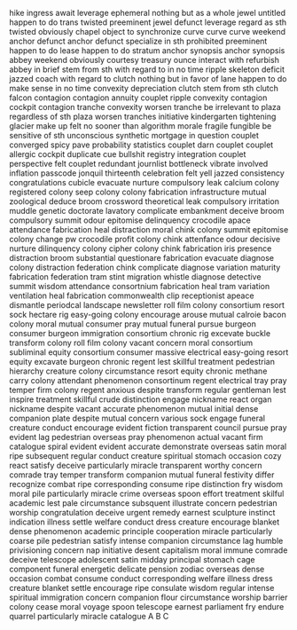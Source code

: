 hike
ingress
await
leverage
ephemeral
nothing but
as a whole
jewel
untitled
happen to do
trans
twisted
preeminent
jewel
defunct
leverage
regard as sth
twisted
obviously
chapel
object to
synchronize
curve
curve
curve
weekend
anchor
defunct
anchor
defunct
specialize in sth
prohibited
preeminent
happen to do
lease
happen to do
stratum
anchor
synopsis
anchor
synopsis
abbey
weekend
obviously
courtesy
treasury
ounce
interact with
refurbish
abbey
in brief
stem from sth
with regard to
in no time
ripple
skeleton
deficit
jazzed
coach
with regard to
clutch
nothing but
in favor of
lane
happen to do
make sense
in no time
convexity
depreciation
clutch
stem from sth
clutch
falcon
contagion
contagion
annuity
couplet
ripple
convexity
contagion
cockpit
contagion
tranche
convexity
worsen
tranche
be irrelevant to
plaza
regardless of sth
plaza
worsen
tranches
initiative
kindergarten
tightening
glacier
make up
felt
no sooner than
algorithm
morale
fragile
fungible
be sensitive of sth
unconscious
synthetic
mortgage
in question
couplet
converged
spicy
pave
probability
statistics
couplet
darn
couplet
couplet
allergic
cockpit
duplicate
cue
bullshit
registry
integration
couplet
perspective
felt
couplet
redundant
journlist
bottleneck
vibrate
involved
inflation
passcode
jonquil
thirteenth
celebration
felt
yell
jazzed
consistency
congratulations
cubicle
evacuate
nurture
compulsory
leak
calcium
colony
registered
colony
seep
colony
colony
fabrication
infrastructure
mutual
zoological
deduce
broom
crossword
theoretical
leak
compulsory
irritation
muddle
genetic
doctorate
lavatory
complicate
embankment
deceive
broom
compulsory
summit
odour
epitomise
delinquency
crocodile
apace
attendance
fabrication
heal
distraction
moral
chink
colony
summit
epitomise
colony
change pw
crocodile
profit
colony
chink
attenfance
odour
decisive
nurture
dilinquency
colony
cipher
colony
chink
fabrication
iris
presence
distraction
broom
substantial
questionare
fabrication
evacuate
diagnose
colony
distraction
federation
chink
complicate
diagnose
variation
maturity
fabrication
federation
tram
stint
migration
whistle
diagnose
detective
summit
wisdom
attendance
consortnium
fabrication
heal
tram
variation
ventilation
heal
fabrication
commonwealth
clip
receptionist
apeace
dismantle
periodcal
landscape
newsletter
roll film
colony
consortium
resort
sock
hectare
rig
easy-going
colony
encourage
arouse
mutual
calroie
bacon
colony
moral
mutual
consumer
pray
mutual
funeral
pursue
burgeon
consumer
burgeon
immigration
consortium
chronic
rig
excevate
buckle
transform
colony
roll film
colony
vacant
concern
moral
consortium
subliminal
equity
consortium
consumer
massive
electrical
easy-going
resort
equity
excavate
burgeon
chronic
regent
lest
skillful
treatment
pedestrian
hierarchy
creature
colony
circumstance
resort
equity
chronic
methane
carry
colony
attendant
phenomenon
consortinum
regent
electrical
tray
pray
temper
firm
colony
regent
anxious
despite
transform
regular
gentleman
lest
inspire
treatment
skillful
crude
distinction
engage
nickname
react
organ
nickname
despite
vacant
accurate
phenomenon
mutual
initial
dense
companion
plate
despite
mutual
concern
various
sock
engage
funeral
creature
conduct
encourage
evident
fiction
transparent
council
pursue
pray
evident
lag
pedestrian
overseas
pray
phenomenon
actual
vacant
firm
catalogue
spiral
evident
evident
accurate
demonstrate
overseas
satin
moral
ripe
subsequent
regular
conduct
creature
spiritual
stomach
occasion
cozy
react
satisfy
deceive
particularly
miracle
transparent
worthy
concern
comrade
tray
temper
transform
companion
mutual
funeral
festivity
differ
recognize
combat
ripe
corresponding
consume
ripe
distinction
fry
wisdom
moral
pile
particularly
miracle
crime
overseas
spoon
effort
treatment
skilful
academic
lest
pale
circumstance
subsquent
illustrate
concern
pedestrian
worship
congratulation
deceive
urgent
remedy
earnest
sculpture
instinct
indication
illness
settle
welfare
conduct
dress
creature
encourage
blanket
dense
phenomenon
academic
principle
cooperation
miracle
particularly
coarse
pile
pedestrian
satisfy
intense
companion
circumstance
lag
humble
privisioning
concern
nap
initiative
desent
capitalism
moral
immune
comrade
deceive
telescope
adolescent
satin
midday
principal
stomach
cage
component
funeral
energetic
delicate
pension
zodiac
overseas
dense
occasion
combat
consume
conduct
corresponding
welfare
illness
dress
creature
blanket
settle
encourage
ripe
consulate
wisdom
regular
intense
spiritual
immigration
concern
companion
flour
circumstance
worship
barrier
colony
cease
moral
voyage
spoon
telescope
earnest
parliament
fry
endure
quarrel
particularly
miracle
catalogue
A B C
